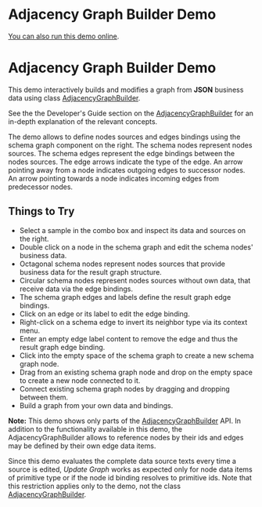 <!--
 //////////////////////////////////////////////////////////////////////////////
 // @license
 // This file is part of yFiles for HTML 2.5.0.3.
 // Use is subject to license terms.
 //
 // Copyright (c) 2000-2023 by yWorks GmbH, Vor dem Kreuzberg 28,
 // 72070 Tuebingen, Germany. All rights reserved.
 //
 //////////////////////////////////////////////////////////////////////////////
-->
# Adjacency Graph Builder Demo

[You can also run this demo online](https://live.yworks.com/demos/databinding/adjacencygraphbuilder/index.html).

# Adjacency Graph Builder Demo

This demo interactively builds and modifies a graph from **JSON** business data using class [AdjacencyGraphBuilder](https://docs.yworks.com/yfileshtml/#/api/AdjacencyGraphBuilder).

See the the Developer's Guide section on the [AdjacencyGraphBuilder](https://docs.yworks.com/yfileshtml/#/dguide/graph_builder-AdjacencyGraphBuilder) for an in-depth explanation of the relevant concepts.

The demo allows to define nodes sources and edges bindings using the schema graph component on the right. The schema nodes represent nodes sources. The schema edges represent the edge bindings between the nodes sources. The edge arrows indicate the type of the edge. An arrow pointing away from a node indicates outgoing edges to successor nodes. An arrow pointing towards a node indicates incoming edges from predecessor nodes.

## Things to Try

- Select a sample in the combo box and inspect its data and sources on the right.
- Double click on a node in the schema graph and edit the schema nodes' business data.
- Octagonal schema nodes represent nodes sources that provide business data for the result graph structure.
- Circular schema nodes represent nodes sources without own data, that receive data via the edge bindings.
- The schema graph edges and labels define the result graph edge bindings.
- Click on an edge or its label to edit the edge binding.
- Right-click on a schema edge to invert its neighbor type via its context menu.
- Enter an empty edge label content to remove the edge and thus the result graph edge binding.
- Click into the empty space of the schema graph to create a new schema graph node.
- Drag from an existing schema graph node and drop on the empty space to create a new node connected to it.
- Connect existing schema graph nodes by dragging and dropping between them.
- Build a graph from your own data and bindings.

**Note:** This demo shows only parts of the [AdjacencyGraphBuilder](https://docs.yworks.com/yfileshtml/#/api/AdjacencyGraphBuilder) API. In addition to the functionality available in this demo, the AdjacencyGraphBuilder allows to reference nodes by their ids and edges may be defined by their own edge data items.

Since this demo evaluates the complete data source texts every time a source is edited, _Update Graph_ works as expected only for node data items of primitive type or if the node id binding resolves to primitive ids. Note that this restriction applies only to the demo, not the class [AdjacencyGraphBuilder](https://docs.yworks.com/yfileshtml/#/api/AdjacencyGraphBuilder).
